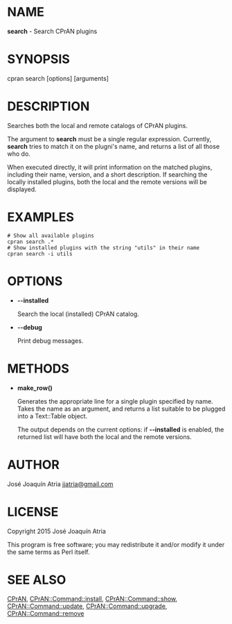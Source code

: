 # NAME

**search** - Search CPrAN plugins

# SYNOPSIS

cpran search \[options\] \[arguments\]

# DESCRIPTION

Searches both the local and remote catalogs of CPrAN plugins.

The argument to **search** must be a single regular expression. Currently,
**search** tries to match it on the plugni's name, and returns a list of all
those who do.

When executed directly, it will print information on the matched plugins,
including their name, version, and a short description. If searching the locally
installed plugins, both the local and the remote versions will be displayed.

# EXAMPLES

    # Show all available plugins
    cpran search .*
    # Show installed plugins with the string "utils" in their name
    cpran search -i utils

# OPTIONS

- **--installed**

    Search the local (installed) CPrAN catalog.

- **--debug**

    Print debug messages.

# METHODS

- **make\_row()**

    Generates the appropriate line for a single plugin specified by name. Takes the
    name as an argument, and returns a list suitable to be plugged into a
    Text::Table object.

    The output depends on the current options: if **--installed** is enabled, the
    returned list will have both the local and the remote versions.

# AUTHOR

José Joaquín Atria <jjatria@gmail.com>

# LICENSE

Copyright 2015 José Joaquín Atria

This program is free software; you may redistribute it and/or modify it under
the same terms as Perl itself.

# SEE ALSO

[CPrAN](cpran),
[CPrAN::Command::install](install),
[CPrAN::Command::show](show),
[CPrAN::Command::update](update),
[CPrAN::Command::upgrade](upgrade),
[CPrAN::Command::remove](remove)
